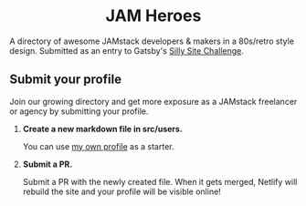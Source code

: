 <h1 align="center">
    JAM Heroes
</h1>

A directory of awesome JAMstack developers & makers in a 80s/retro style design. Submitted as an entry to Gatsby's <a href="https://www.gatsbyjs.com/blog/silly-site-challenge/">Silly Site Challenge</a>.

## Submit your profile

Join our growing directory and get more exposure as a JAMstack freelancer or agency by submitting your profile.

1.  **Create a new markdown file in src/users.**

    You can use <a href="https://github.com/wassim/jamheroes/blob/main/src/users/wassim-bourguiba.md">my own profile</a> as a starter.

2.  **Submit a PR.**

    Submit a PR with the newly created file. When it gets merged, Netlify will rebuild the site and your profile will be visible online!
